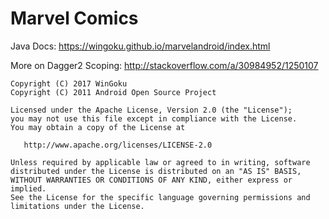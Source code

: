# Marvel Comics

Java Docs: https://wingoku.github.io/marvelandroid/index.html

More on Dagger2 Scoping: http://stackoverflow.com/a/30984952/1250107

```
Copyright (C) 2017 WinGoku
Copyright (C) 2011 Android Open Source Project

Licensed under the Apache License, Version 2.0 (the "License");
you may not use this file except in compliance with the License.
You may obtain a copy of the License at

   http://www.apache.org/licenses/LICENSE-2.0

Unless required by applicable law or agreed to in writing, software
distributed under the License is distributed on an "AS IS" BASIS,
WITHOUT WARRANTIES OR CONDITIONS OF ANY KIND, either express or implied.
See the License for the specific language governing permissions and
limitations under the License.
```
